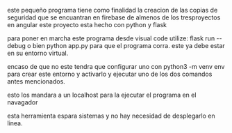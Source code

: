este pequeño programa tiene como finalidad la creacion de las copias de seguridad que se encuantran en firebase de almenos de los tresproyectos en angular 
este proyecto esta hecho con python y flask

para poner en marcha este programa desde visual code utilize:  flask run --debug o bien python app.py para que el programa corra.
este ya debe estar en su entorno virtual.

encaso de que no este tendra que configurar uno con   python3 -m venv env   para crear este entorno
y activarlo y ejecutar uno de los dos comandos antes mencionados. 

esto los mandara a un localhost para la ejecutar el programa en el navagador 

esta herramienta espara sistemas y no hay necesidad de desplegarlo en linea.
